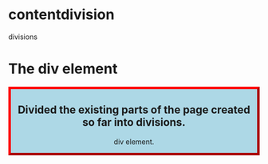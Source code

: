 # contentdivision
divisions
<html>
<head>
<style>
.myDiv {
  border: 5px outset red;
  background-color: lightblue;    
  text-align: center;
}
</style>
</head>
<body>

<h1>The div element</h1>

<div class="myDiv">
  <h2>Divided the existing parts of the page created so far into divisions.</h2>
  <p>div element.</p>
</div>


</body>
</html>
